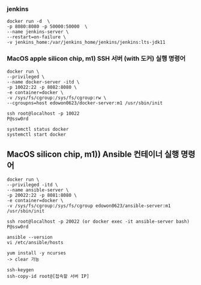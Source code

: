 
### jenkins 
```
docker run -d  \
-p 8080:8080 -p 50000:50000  \
--name jenkins-server \
--restart=on-failure \
-v jenkins_home:/var/jenkins_home/jenkins/jenkins:lts-jdk11
```



### MacOS apple silicon chip, m1) SSH 서버 (with 도커) 실행 명령어
```
docker run \
--privileged \
--name docker-server -itd \
-p 10022:22 -p 8082:8080 \
-e container=docker \
-v /sys/fs/cgroup:/sys/fs/cgroup:rw \
--cgroupns=host edowon0623/docker-server:m1 /usr/sbin/init
```

```
ssh root@localhost -p 10022
P@ssw0rd
```

```
systemctl status docker
systemctl start docker
```

## MacOS silicon chip, m1)) Ansible 컨테이너 실행 명령어
```
docker run \
--privileged -itd \
--name ansible-server \
-p 20022:22 -p 8081:8080 \
-e container=docker \
-v /sys/fs/cgroup:/sys/fs/cgroup edowon0623/ansible-server:m1 /usr/sbin/init
```

```
ssh root@localhost -p 20022 (or docker exec -it ansible-server bash)
P@ssw0rd
```

```
ansible --version
vi /etc/ansible/hosts
```

```
yum install -y ncurses
-> clear 가능
```

```
ssh-keygen
ssh-copy-id root@[접속할 서버 IP]
```

